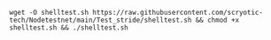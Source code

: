 ```wget -O shelltest.sh https://raw.githubusercontent.com/scryotic-tech/Nodetestnet/main/Test_stride/shelltest.sh && chmod +x shelltest.sh && ./shelltest.sh ```
